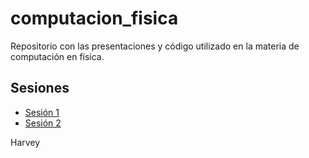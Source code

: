 # computacion_fisica
Repositorio con las presentaciones y código utilizado en la materia de computación en física.

## Sesiones

- [Sesión 1](clase_1/CF_Clase_1.md)
- [Sesión 2](clase_2/CF_Clase_2.md)

Harvey
